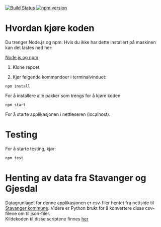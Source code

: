[![Build Status](https://travis-ci.org/MLKMO/Skoleruter.svg?branch=master)](https://travis-ci.org/MLKMO/Skoleruter)
[![npm version](https://badge.fury.io/js/%40angular%2Fcore.svg)](https://badge.fury.io/js/%40angular%2Fcore)

# Hvordan kjøre koden

Du trenger Node.js og npm.
Hvis du ikke har dette installert på maskinen kan det lastes ned her:

[Node.js og npm](https://nodejs.org/en/download/)

1. Klone repoet.

2. Kjør følgende kommandoer i terminalvinduet:

```
npm install
```
For å installere alle pakker som trengs for å kjøre koden

```
npm start
```
For å starte applikasjonen i nettleseren (localhost).

# Testing
For å starte testing, kjør: 

```
npm test
```


# Henting av data fra Stavanger og Gjesdal
Datagrunlaget for denne applikasjonen er csv-filer hentet fra nettside til [Stavanger kommune](https://open.stavanger.kommune.no/dataset).
  Videre er Python brukt for å konvertere disse csv-filene om til json-filer.  
Kildekoden til disse scriptene finnes [her](https://github.com/MLKMO/Parse_skoledata)
